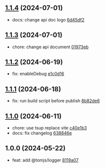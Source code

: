 ## [1.1.4](https://github.com/tomjs/utils/compare/logger%401.1.3...logger%401.1.4) (2024-07-01)

- docs: change api doc logo [6d45df2](https://github.com/tomjs/utils/commit/6d45df2)

## [1.1.3](https://github.com/tomjs/utils/compare/logger%401.1.2...logger%401.1.3) (2024-07-01)

- chore: change api document [01973eb](https://github.com/tomjs/utils/commit/01973eb)

## [1.1.2](https://github.com/tomjs/utils/compare/logger%401.1.1...logger%401.1.2) (2024-06-19)

- fix: enableDebug [e1c0d16](https://github.com/tomjs/utils/commit/e1c0d16)

## [1.1.1](https://github.com/tomjs/utils/compare/logger%401.1.0...logger%401.1.1) (2024-06-18)

- fix: run build script before publish [8b82de6](https://github.com/tomjs/utils/commit/8b82de6)

## [1.1.0](https://github.com/tomjs/utils/compare/%40tomjs%2Flogger%401.0.0...logger%401.1.0) (2024-06-11)

- chore: use tsup replace vite [c40e1b3](https://github.com/tomjs/utils/commit/c40e1b3)
- docs: fix changelog [638846e](https://github.com/tomjs/utils/commit/638846e)

## 1.0.0 (2024-05-22)

- feat: add @tomjs/logger [8119a07](https://github.com/tomjs/utils/commit/8119a07)
